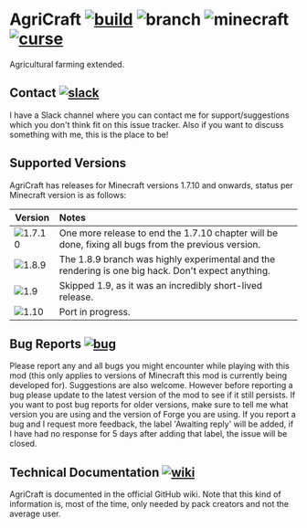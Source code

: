 # AgriCraft [![build]][build-link] ![branch][] ![minecraft][] [![curse]][curse-link]

Agricultural farming extended.

## Contact [![slack]][slack-link]
I have a Slack channel where you can contact me for support/suggestions which you don't think fit on this issue tracker. Also if you want to discuss something with me, this is the place to be!

## Supported Versions
AgriCraft has releases for Minecraft versions 1.7.10 and onwards, status per Minecraft version is as follows:

| Version  | Notes
|----------|:----------
|![1.7.10] | One more release to end the 1.7.10 chapter will be done, fixing all bugs from the previous version.
|![1.8.9]   | The 1.8.9 branch was highly experimental and the rendering is one big hack. Don't expect anything.
|![1.9]    | Skipped 1.9, as it was an incredibly short-lived release.
|![1.10]   | Port in progress.

## Bug Reports [![bug]][bug-link]

Please report any and all bugs you might encounter while playing with this mod (this only applies to versions of Minecraft this mod is currently being developed for). Suggestions are also welcome.
However before reporting a bug please update to the latest version of the mod to see if it still persists.
If you want to post bug reports for older versions, make sure to tell me what version you are using and the version of Forge you are using.
If you report a bug and I request more feedback, the label 'Awaiting reply' will be added, if I have had no response for 5 days after adding that label, the issue will be closed.


## Technical Documentation [![wiki]][wiki-link]

AgriCraft is documented in the official GitHub wiki. Note that
this kind of information is, most of the time, only needed by pack creators and not the average user.

[build-link]:https://travis-ci.org/InfinityRaider/AgriCraft
[build]:https://travis-ci.org/InfinityRaider/AgriCraft.svg?branch=master "Travis-CI Build Status"
[branch]:https://img.shields.io/badge/branch-master-aaaaff.svg "GitHub Branch"
[minecraft]:https://img.shields.io/badge/minecraft-1.10-blue.svg "Minecraft Version"
[curse-link]:http://minecraft.curseforge.com/mc-mods/225635-AgriCraft
[curse]:https://img.shields.io/badge/curse-AgriCraft-dd602a.svg "CurseForge"
[slack-link]:https://join-infinityraider-slack.herokuapp.com/ "InfinityRaider Slack"
[slack]:https://img.shields.io/badge/slack-InfinityRaider-ff69b4.svg "InfinityRaider Slack"

[bug-link]:https://www.github.com/InfinityRaider/AgriCraft/issues
[bug]:https://img.shields.io/badge/issue-bug-aa1111.svg

[wiki-link]:https://www.github.com/InfinityRaider/AgriCraft/wiki
[wiki]:https://img.shields.io/badge/wiki-AgriCraft-lightgray.svg "AgriCraft GitHub Wiki"

[1.7.10]:https://agricraft.github.io/versions/1.7.10/status.svg
[1.8.9]:https://agricraft.github.io/versions/1.8.9/status.svg
[1.9]:https://agricraft.github.io/versions/1.9/status.svg
[1.10]:https://agricraft.github.io/versions/1.10/status.svg
